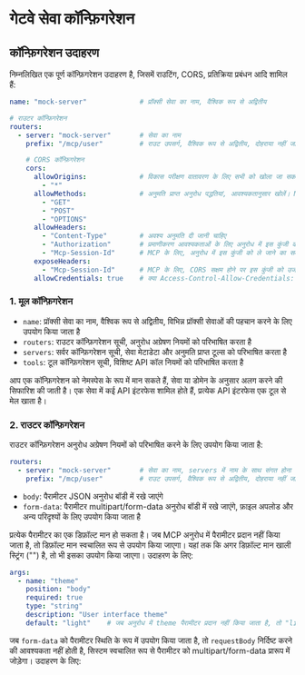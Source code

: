 # गेटवे सेवा कॉन्फ़िगरेशन

## कॉन्फ़िगरेशन उदाहरण

निम्नलिखित एक पूर्ण कॉन्फ़िगरेशन उदाहरण है, जिसमें राउटिंग, CORS, प्रतिक्रिया प्रबंधन आदि शामिल हैं:

```yaml
name: "mock-server"             # प्रॉक्सी सेवा का नाम, वैश्विक रूप से अद्वितीय

# राउटर कॉन्फ़िगरेशन
routers:
  - server: "mock-server"       # सेवा का नाम
    prefix: "/mcp/user"         # राउट उपसर्ग, वैश्विक रूप से अद्वितीय, दोहराया नहीं जा सकता, सेवा या डोमेन+मॉड्यूल के अनुसार अलग करने की सिफारिश की जाती है

    # CORS कॉन्फ़िगरेशन
    cors:
      allowOrigins:             # विकास परीक्षण वातावरण के लिए सभी को खोला जा सकता है, प्रोडक्शन के लिए आवश्यकतानुसार खोलना सबसे अच्छा है। (अधिकांश MCP क्लाइंट को CORS की आवश्यकता नहीं होती है)
        - "*"
      allowMethods:             # अनुमति प्राप्त अनुरोध पद्धतियां, आवश्यकतानुसार खोलें। MCP (SSE और Streamable) के लिए आमतौर पर केवल इन 3 विधियों की आवश्यकता होती है
        - "GET"
        - "POST"
        - "OPTIONS"
      allowHeaders:
        - "Content-Type"        # अवश्य अनुमति दी जानी चाहिए
        - "Authorization"       # प्रमाणीकरण आवश्यकताओं के लिए अनुरोध में इस कुंजी को ले जाने का समर्थन करने की आवश्यकता है
        - "Mcp-Session-Id"      # MCP के लिए, अनुरोध में इस कुंजी को ले जाने का समर्थन करना आवश्यक है, अन्यथा Streamable HTTP सामान्य रूप से उपयोग नहीं किया जा सकता
      exposeHeaders:
        - "Mcp-Session-Id"      # MCP के लिए, CORS सक्षम होने पर इस कुंजी को उजागर करना आवश्यक है, अन्यथा Streamable HTTP सामान्य रूप से उपयोग नहीं किया जा सकता
      allowCredentials: true    # क्या Access-Control-Allow-Credentials: true यह हेडर जोड़ना है
```

### 1. मूल कॉन्फ़िगरेशन

- `name`: प्रॉक्सी सेवा का नाम, वैश्विक रूप से अद्वितीय, विभिन्न प्रॉक्सी सेवाओं की पहचान करने के लिए उपयोग किया जाता है
- `routers`: राउटर कॉन्फ़िगरेशन सूची, अनुरोध अग्रेषण नियमों को परिभाषित करता है
- `servers`: सर्वर कॉन्फ़िगरेशन सूची, सेवा मेटाडेटा और अनुमति प्राप्त टूल्स को परिभाषित करता है
- `tools`: टूल कॉन्फ़िगरेशन सूची, विशिष्ट API कॉल नियमों को परिभाषित करता है

आप एक कॉन्फ़िगरेशन को नेमस्पेस के रूप में मान सकते हैं, सेवा या डोमेन के अनुसार अलग करने की सिफारिश की जाती है। एक सेवा में कई API इंटरफेस शामिल होते हैं, प्रत्येक API इंटरफेस एक टूल से मेल खाता है।

### 2. राउटर कॉन्फ़िगरेशन

राउटर कॉन्फ़िगरेशन अनुरोध अग्रेषण नियमों को परिभाषित करने के लिए उपयोग किया जाता है:

```yaml
routers:
  - server: "mock-server"       # सेवा का नाम, servers में नाम के साथ संगत होना चाहिए
    prefix: "/mcp/user"         # राउट उपसर्ग, वैश्विक रूप से अद्वितीय, दोहराया नहीं जा सकता
```

- `body`: पैरामीटर JSON अनुरोध बॉडी में रखे जाएंगे
- `form-data`: पैरामीटर multipart/form-data अनुरोध बॉडी में रखे जाएंगे, फ़ाइल अपलोड और अन्य परिदृश्यों के लिए उपयोग किया जाता है

प्रत्येक पैरामीटर का एक डिफ़ॉल्ट मान हो सकता है। जब MCP अनुरोध में पैरामीटर प्रदान नहीं किया जाता है, तो डिफ़ॉल्ट मान स्वचालित रूप से उपयोग किया जाएगा। यहां तक कि अगर डिफ़ॉल्ट मान खाली स्ट्रिंग ("") है, तो भी इसका उपयोग किया जाएगा। उदाहरण के लिए:

```yaml
args:
  - name: "theme"
    position: "body"
    required: true
    type: "string"
    description: "User interface theme"
    default: "light"    # जब अनुरोध में theme पैरामीटर प्रदान नहीं किया जाता है, तो "light" को डिफ़ॉल्ट मान के रूप में उपयोग किया जाएगा
```

जब `form-data` को पैरामीटर स्थिति के रूप में उपयोग किया जाता है, तो `requestBody` निर्दिष्ट करने की आवश्यकता नहीं होती है, सिस्टम स्वचालित रूप से पैरामीटर को multipart/form-data प्रारूप में जोड़ेगा। उदाहरण के लिए: 